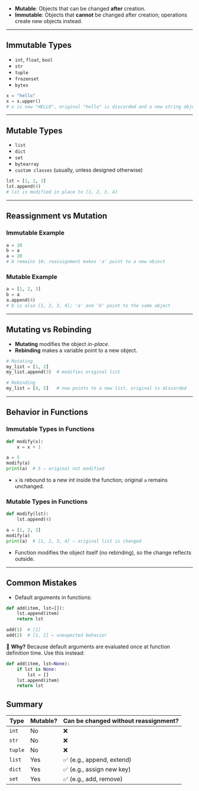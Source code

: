 
* **Mutable**: Objects that can be changed **after** creation.
* **Immutable**: Objects that **cannot** be changed after creation; operations create new objects instead.

---

## Immutable Types

* `int`, `float`, `bool`
* `str`
* `tuple`
* `frozenset`
* `bytes`

```python
x = "hello"
x = x.upper()
# x is now "HELLO", original "hello" is discarded and a new string object is created
```

---

## Mutable Types

* `list`
* `dict`
* `set`
* `bytearray`
* `custom classes` (usually, unless designed otherwise)

```python
lst = [1, 2, 3]
lst.append(4)
# lst is modified in place to [1, 2, 3, 4]
```

---

## Reassignment vs Mutation

### Immutable Example

```python
a = 10
b = a
a = 20
# b remains 10; reassignment makes 'a' point to a new object
```

### Mutable Example

```python
a = [1, 2, 3]
b = a
a.append(4)
# b is also [1, 2, 3, 4]; 'a' and 'b' point to the same object
```

---

## Mutating vs Rebinding

* **Mutating** modifies the object *in-place*.
* **Rebinding** makes a variable point to a new object.

```python
# Mutating
my_list = [1, 2]
my_list.append(3)  # modifies original list

# Rebinding
my_list = [4, 5]   # now points to a new list, original is discarded
```

---

## Behavior in Functions

### Immutable Types in Functions

```python
def modify(x):
    x = x + 1

a = 5
modify(a)
print(a)  # 5 — original not modified
```

* `x` is rebound to a new int inside the function; original `a` remains unchanged.

### Mutable Types in Functions

```python
def modify(lst):
    lst.append(4)

a = [1, 2, 3]
modify(a)
print(a)  # [1, 2, 3, 4] — original list is changed
```

* Function modifies the object itself (no rebinding), so the change reflects outside.

---

## Common Mistakes

* Default arguments in functions:

```python
def add(item, lst=[]):
    lst.append(item)
    return lst

add(1)  # [1]
add(2)  # [1, 2] ← unexpected behavior
```

🧠 **Why?** Because default arguments are evaluated once at function definition time. Use this instead:

```python
def add(item, lst=None):
    if lst is None:
        lst = []
    lst.append(item)
    return lst
```


## Summary 

| Type    | Mutable? | Can be changed without reassignment? |
| ------- | -------- | ------------------------------------ |
| `int`   | No       | ❌                                    |
| `str`   | No       | ❌                                    |
| `tuple` | No       | ❌                                    |
| `list`  | Yes      | ✅ (e.g., append, extend)             |
| `dict`  | Yes      | ✅ (e.g., assign new key)             |
| `set`   | Yes      | ✅ (e.g., add, remove)                |
